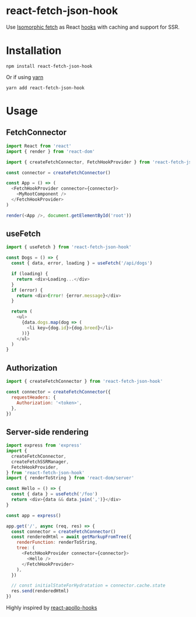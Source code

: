 # react-fetch-json-hook

Use [Isomorphic fetch](https://github.com/matthew-andrews/isomorphic-fetch) as React
[hooks](https://reactjs.org/docs/hooks-intro.html) with caching and support for SSR.

# Installation

`npm install react-fetch-json-hook`

Or if using [yarn](https://yarnpkg.com/en/)

`yarn add react-fetch-json-hook`

# Usage

## FetchConnector

```javascript
import React from 'react'
import { render } from 'react-dom'

import { createFetchConnector, FetchHookProvider } from 'react-fetch-json-hook'

const connector = createFetchConnector()

const App = () => (
  <FetchHookProvider connector={connector}>
    <MyRootComponent />
  </FetchHookProvider>
)

render(<App />, document.getElementById('root'))
```

## useFetch

```javascript
import { useFetch } from 'react-fetch-json-hook'

const Dogs = () => {
  const { data, error, loading } = useFetch('/api/dogs')

  if (loading) {
    return <div>Loading...</div>
  }
  if (error) {
    return <div>Error! {error.message}</div>
  }

  return (
    <ul>
      {data.dogs.map(dog => (
        <li key={dog.id}>{dog.breed}</li>
      ))}
    </ul>
  )
}
```

## Authorization

```javascript
import { createFetchConnector } from 'react-fetch-json-hook'

const connector = createFetchConnector({
  requestHeaders: {
    Authorization: '<token>',
  },
})
```

## Server-side rendering

```javascript
import express from 'express'
import {
  createFetchConnector,
  createFetchSSRManager,
  FetchHookProvider,
} from 'react-fetch-json-hook'
import { renderToString } from 'react-dom/server'

const Hello = () => {
  const { data } = useFetch('/foo')
  return <div>{data && data.join(',')}</div>
}

const app = express()

app.get('/', async (req, res) => {
  const connector = createFetchConnector()
  const renderedHtml = await getMarkupFromTree({
    renderFunction: renderToString,
    tree: (
      <FetchHookProvider connector={connector}>
        <Hello />
      </FetchHookProvider>
    ),
  })

  // const initialStateForHydratation = connector.cache.state
  res.send(renderedHtml)
})
```

Highly inspired by [react-apollo-hooks](https://github.com/trojanowski/react-apollo-hooks)
